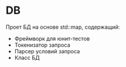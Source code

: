 # DB
Проет БД на основе std::map, содержащий:
- Фреймворк для юнит-тестов
- Токенизатор запроса
- Парсер условий запроса
- Класс БД



